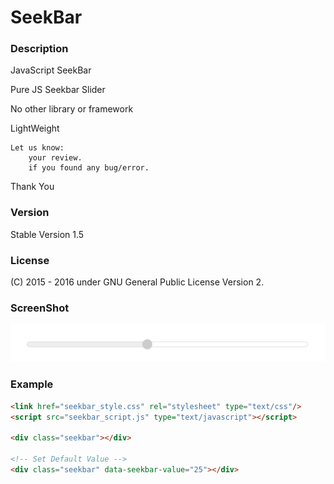 # SeekBar

### Description
JavaScript SeekBar

Pure JS Seekbar Slider

No other library or framework

LightWeight

    Let us know:
        your review.
        if you found any bug/error.

Thank You

### Version 
Stable Version 1.5

### License
(C) 2015 - 2016
under GNU General Public License Version 2.

### ScreenShot
![Alt text](SCREENSHOT.png?raw=true "ScreenShot")

### Example
```html
<link href="seekbar_style.css" rel="stylesheet" type="text/css"/>
<script src="seekbar_script.js" type="text/javascript"></script>

<div class="seekbar"></div>

<!-- Set Default Value -->
<div class="seekbar" data-seekbar-value="25"></div>
```